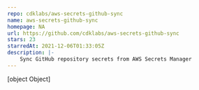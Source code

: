 ```yaml
---
repo: cdklabs/aws-secrets-github-sync
name: aws-secrets-github-sync
homepage: NA
url: https://github.com/cdklabs/aws-secrets-github-sync
stars: 23
starredAt: 2021-12-06T01:33:05Z
description: |-
    Sync GitHub repository secrets from AWS Secrets Manager
---
```


[object Object]
